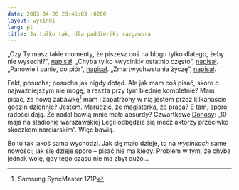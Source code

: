 ```yaml
---
date: 2003-04-20 23:46:03 +0200
layout: wycinki
lang: pl
title: Ja tolko tak, dla paddierżki razgawora
---
```


„Czy Ty masz takie momenty, że piszesz coś na blogu tylko dlatego, żeby nie wysechł?”, [napisał](http://mimas.ceti.pl/blog/ 'MiMaS'). „Chyba tylko »wycinki« ostatnio często”, [napisał](http://bol-istnienia.org/ 'dmr'). „Panowie i panie, do piór”, [napisał](http://asq.art.pl/ 'Andy Asquelt'). „Zmartwychwstania życzę”, [napisał](http://chlip.pl/ 'Chlip').

Fakt, posucha; posucha jak nigdy dotąd. Ale jak mam coś pisać, skoro o najważniejszym nie mogę, a reszta przy tym blednie kompletnie? Mam pisać, że nową zabawkę[^1] mam i zapatrzony w nią jestem przez kilkanaście godzin dziennie? Jestem. Marudzić, że magisterka, że praca? E tam, sporo radości dają. Że nadal bawią mnie małe absurdy? Czwartkowe [Donosy](http://www.fuw.edu.pl/donosy/ 'Dziennik Liberalny'): „10 maja na stadionie warszawskiej Legii odbędzie się mecz aktorzy przeciwko skoczkom narciarskim”. Więc bawią.

Bo to tak jakoś samo wychodzi. Jak się mało dzieje, to na <cite>wycinkach</cite> same nowości; jak się dzieje sporo – pisać nie ma kiedy. Problem w tym, że chyba jednak wolę, gdy tego czasu nie ma zbyt dużo…

[^1]: Samsung SyncMaster 171P

